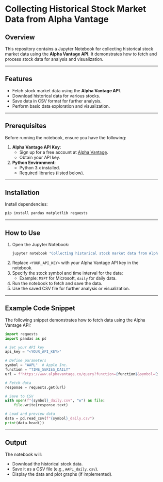 
# Collecting Historical Stock Market Data from Alpha Vantage

## Overview

This repository contains a Jupyter Notebook for collecting historical stock market data using the **Alpha Vantage API**. It demonstrates how to fetch and process stock data for analysis and visualization.

---

## Features

- Fetch stock market data using the **Alpha Vantage API**.
- Download historical data for various stocks.
- Save data in CSV format for further analysis.
- Perform basic data exploration and visualization.

---

## Prerequisites

Before running the notebook, ensure you have the following:

1. **Alpha Vantage API Key**: 
   - Sign up for a free account at [Alpha Vantage](https://www.alphavantage.co/).
   - Obtain your API key.
2. **Python Environment**: 
   - Python 3.x installed.
   - Required libraries (listed below).

---

## Installation

 Install dependencies:
   ```bash
   pip install pandas matplotlib requests
   ```

---

## How to Use

1. Open the Jupyter Notebook:
   ```bash
   jupyter notebook "Collecting historical stock market data from Alpha Vantage.ipynb"
   ```
2. Replace `<YOUR_API_KEY>` with your Alpha Vantage API key in the notebook.
3. Specify the stock symbol and time interval for the data:
   - Example: `MSFT` for Microsoft, `daily` for daily data.
4. Run the notebook to fetch and save the data.
5. Use the saved CSV file for further analysis or visualization.

---

## Example Code Snippet

The following snippet demonstrates how to fetch data using the Alpha Vantage API:

```python
import requests
import pandas as pd

# Set your API key
api_key = "<YOUR_API_KEY>"

# Define parameters
symbol = "AAPL"  # Apple Inc.
function = "TIME_SERIES_DAILY"
url = f"https://www.alphavantage.co/query?function={function}&symbol={symbol}&apikey={api_key}&datatype=csv"

# Fetch data
response = requests.get(url)

# Save to CSV
with open(f"{symbol}_daily.csv", "w") as file:
    file.write(response.text)

# Load and preview data
data = pd.read_csv(f"{symbol}_daily.csv")
print(data.head())
```

---

## Output

The notebook will:
- Download the historical stock data.
- Save it as a CSV file (e.g., `AAPL_daily.csv`).
- Display the data and plot graphs (if implemented).
